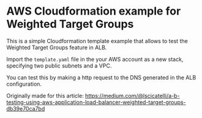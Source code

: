 # AWS Cloudformation example for Weighted Target Groups
This is a simple Cloudformation template example that allows to test the Weighted Target Groups feature in ALB.

Import the `template.yaml` file in the your AWS account as a new stack, specifying two public subnets and a VPC.

You can test this by making a http request to the DNS generated in the ALB configuration.

Originally made for this article: https://medium.com/@lscicatelli/a-b-testing-using-aws-application-load-balancer-weighted-target-groups-db39e70ca7bd
